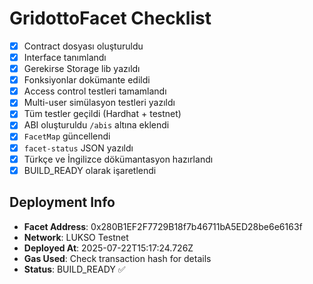 # GridottoFacet Checklist

- [x] Contract dosyası oluşturuldu
- [x] Interface tanımlandı
- [x] Gerekirse Storage lib yazıldı
- [x] Fonksiyonlar dokümante edildi
- [x] Access control testleri tamamlandı
- [x] Multi-user simülasyon testleri yazıldı
- [x] Tüm testler geçildi (Hardhat + testnet)
- [x] ABI oluşturuldu `/abis` altına eklendi
- [x] `FacetMap` güncellendi
- [x] `facet-status` JSON yazıldı
- [x] Türkçe ve İngilizce dökümantasyon hazırlandı
- [x] BUILD_READY olarak işaretlendi

## Deployment Info
- **Facet Address**: 0x280B1EF2F7729B18f7b46711bA5ED28be6e6163f
- **Network**: LUKSO Testnet
- **Deployed At**: 2025-07-22T15:17:24.726Z
- **Gas Used**: Check transaction hash for details
- **Status**: BUILD_READY ✅
